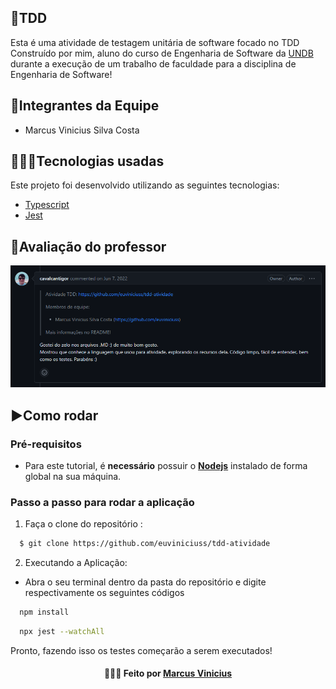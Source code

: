 ## 🔎TDD
Esta é uma atividade de testagem unitária de software focado no TDD </br> 
Construído por mim, aluno do curso de Engenharia de Software da [UNDB](https://www.undb.edu.br/) durante a execução de um trabalho de faculdade para a disciplina de Engenharia de Software!

## 👥Integrantes da Equipe
- Marcus Vinicius Silva Costa

## 👨🏻‍💻Tecnologias usadas
Este projeto foi desenvolvido utilizando as seguintes tecnologias:
  * [Typescript](https://www.typescriptlang.org/)
  * [Jest](https://jestjs.io/pt-BR/)

## 🥇Avaliação do professor
<p align="start">
  <img src="/.github/result.png" alt="Avaliação">
</p>

## ▶️Como rodar
  ### **Pré-requisitos**
  - Para este tutorial, é **necessário** possuir o **[Nodejs](https://nodejs.org/en/)** instalado de forma global na sua máquina.
  
 ### **Passo a passo para rodar a aplicação**  
1. Faça o clone do repositório :

```sh
  $ git clone https://github.com/euviniciuss/tdd-atividade
```

2. Executando a Aplicação:

  - Abra o seu terminal dentro da pasta do repositório e digite respectivamente os seguintes códigos
  
  ```sh
    npm install
  ```
  ```sh
    npx jest --watchAll
  ```

Pronto, fazendo isso os testes começarão a serem executados!

<h4 align="center">
    👨🏻‍🚀 Feito por <a href="https://www.linkedin.com/in/marcus-vinicius-silva-costa-6098911a4" target="_blank">Marcus Vinicius</a>
</h4>
